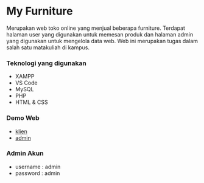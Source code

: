 # My Furniture

Merupakan web toko online yang menjual beberapa furniture. Terdapat halaman user yang digunakan untuk memesan produk dan halaman admin yang digunakan untuk mengelola data web. Web ini merupakan tugas dalam salah satu matakuliah di kampus.

### Teknologi yang digunakan

- XAMPP
- VS Code
- MySQL
- PHP
- HTML & CSS

### Demo Web

- [klien](http://myfurniture.arifnurrohman.xyz)
- [admin](http://myfurniture.arifnurrohman.xyz/admin)

### Admin Akun

- username : admin
- password : admin
